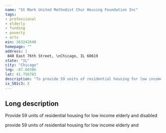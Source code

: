 ```yaml
---
name: "St Mark United Methodist Chur Housing Foundation Inc"
tags:
- professional
- elderly
- funding
- poverty
- arts
ein: 363242648
homepage: ""
address: |
 840 East 76th Street, \nChicago, IL 60619
state: "IL"
city: "Chicago"
lng: -87.60386
lat: 41.756783
description: "To provide 59 units of residential housing for low income elderly and disabled"
is_501c3: X
---
```


## Long description

Provide 59 units of residential housing for low income elderly and disabled
  
  provide 59 units of residential housing for low income elderly and
